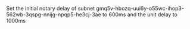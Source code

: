 Set the initial notary delay of subnet gmq5v-hbozq-uui6y-o55wc-ihop3-562wb-3qspg-nnijg-npqp5-he3cj-3ae to 600ms and the unit delay to 1000ms
